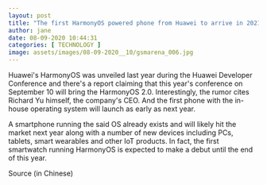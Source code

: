 ```yaml
---
layout: post
title: "The first HarmonyOS powered phone from Huawei to arrive in 2021"
author: jane 
date: 08-09-2020 10:44:31 
categories: [ TECHNOLOGY ] 
image: assets/images/08-09-2020__10/gsmarena_006.jpg
---
```

Huawei's HarmonyOS was unveiled last year during the Huawei Developer Conference and there's a report claiming that this year's conference on September 10 will bring the HarmonyOS 2.0. Interestingly, the rumor cites Richard Yu himself, the company's CEO. And the first phone with the in-house operating system will launch as early as next year.

A smartphone running the said OS already exists and will likely hit the market next year along with a number of new devices including PCs, tablets, smart wearables and other IoT products. In fact, the first smartwatch running HarmonyOS is expected to make a debut until the end of this year.

Source (in Chinese)